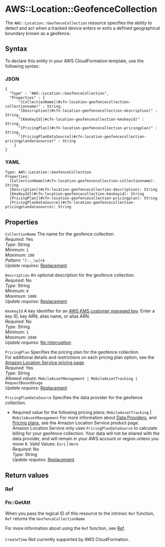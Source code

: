 # AWS::Location::GeofenceCollection<a name="aws-resource-location-geofencecollection"></a>

The `AWS::Location::GeofenceCollection` resource specifies the ability to detect and act when a tracked device enters or exits a defined geographical boundary known as a geofence\.

## Syntax<a name="aws-resource-location-geofencecollection-syntax"></a>

To declare this entity in your AWS CloudFormation template, use the following syntax:

### JSON<a name="aws-resource-location-geofencecollection-syntax.json"></a>

```
{
  "Type" : "AWS::Location::GeofenceCollection",
  "Properties" : {
      "[CollectionName](#cfn-location-geofencecollection-collectionname)" : String,
      "[Description](#cfn-location-geofencecollection-description)" : String,
      "[KmsKeyId](#cfn-location-geofencecollection-kmskeyid)" : String,
      "[PricingPlan](#cfn-location-geofencecollection-pricingplan)" : String,
      "[PricingPlanDataSource](#cfn-location-geofencecollection-pricingplandatasource)" : String
    }
}
```

### YAML<a name="aws-resource-location-geofencecollection-syntax.yaml"></a>

```
Type: AWS::Location::GeofenceCollection
Properties: 
  [CollectionName](#cfn-location-geofencecollection-collectionname): String
  [Description](#cfn-location-geofencecollection-description): String
  [KmsKeyId](#cfn-location-geofencecollection-kmskeyid): String
  [PricingPlan](#cfn-location-geofencecollection-pricingplan): String
  [PricingPlanDataSource](#cfn-location-geofencecollection-pricingplandatasource): String
```

## Properties<a name="aws-resource-location-geofencecollection-properties"></a>

`CollectionName`  <a name="cfn-location-geofencecollection-collectionname"></a>
The name for the geofence collection\.  
*Required*: Yes  
*Type*: String  
*Minimum*: `1`  
*Maximum*: `100`  
*Pattern*: `^[-._\w]+$`  
*Update requires*: [Replacement](https://docs.aws.amazon.com/AWSCloudFormation/latest/UserGuide/using-cfn-updating-stacks-update-behaviors.html#update-replacement)

`Description`  <a name="cfn-location-geofencecollection-description"></a>
An optional description for the geofence collection\.  
*Required*: No  
*Type*: String  
*Minimum*: `0`  
*Maximum*: `1000`  
*Update requires*: [Replacement](https://docs.aws.amazon.com/AWSCloudFormation/latest/UserGuide/using-cfn-updating-stacks-update-behaviors.html#update-replacement)

`KmsKeyId`  <a name="cfn-location-geofencecollection-kmskeyid"></a>
A key identifier for an [AWS KMS customer managed key](https://docs.aws.amazon.com/kms/latest/developerguide/create-keys.html)\. Enter a key ID, key ARN, alias name, or alias ARN\.  
*Required*: No  
*Type*: String  
*Minimum*: `1`  
*Maximum*: `2048`  
*Update requires*: [No interruption](https://docs.aws.amazon.com/AWSCloudFormation/latest/UserGuide/using-cfn-updating-stacks-update-behaviors.html#update-no-interrupt)

`PricingPlan`  <a name="cfn-location-geofencecollection-pricingplan"></a>
Specifies the pricing plan for the geofence collection\.  
For additional details and restrictions on each pricing plan option, see the [Amazon Location Service pricing page](https://docs.aws.amazon.com/location/pricing/)\.  
*Required*: Yes  
*Type*: String  
*Allowed values*: `MobileAssetManagement | MobileAssetTracking | RequestBasedUsage`  
*Update requires*: [Replacement](https://docs.aws.amazon.com/AWSCloudFormation/latest/UserGuide/using-cfn-updating-stacks-update-behaviors.html#update-replacement)

`PricingPlanDataSource`  <a name="cfn-location-geofencecollection-pricingplandatasource"></a>
Specifies the data provider for the geofence collection\.  
+ Required value for the following pricing plans: `MobileAssetTracking` \| `MobileAssetManagement`
For more information about [Data Providers](https://docs.aws.amazon.com/location/data-providers/), and [Pricing plans](https://docs.aws.amazon.com/location/pricing/), see the Amazon Location Service product page\.  
Amazon Location Service only uses `PricingPlanDataSource` to calculate billing for your geofence collection\. Your data will not be shared with the data provider, and will remain in your AWS account or region unless you move it\.
Valid Values: `Esri` \| `Here`  
*Required*: No  
*Type*: String  
*Update requires*: [Replacement](https://docs.aws.amazon.com/AWSCloudFormation/latest/UserGuide/using-cfn-updating-stacks-update-behaviors.html#update-replacement)

## Return values<a name="aws-resource-location-geofencecollection-return-values"></a>

### Ref<a name="aws-resource-location-geofencecollection-return-values-ref"></a>

### Fn::GetAtt<a name="aws-resource-location-geofencecollection-return-values-fn--getatt"></a>

When you pass the logical ID of this resource to the intrinsic `Ref` function, `Ref` returns the `GeofenceCollectionName`

For more information about using the `Ref` function, see [Ref](https://docs.aws.amazon.com/AWSCloudFormation/latest/UserGuide/intrinsic-function-reference-ref.html)\.

#### <a name="aws-resource-location-geofencecollection-return-values-fn--getatt-fn--getatt"></a>

`CreateTime`  <a name="CreateTime-fn::getatt"></a>
Not currently supported by AWS CloudFormation\.